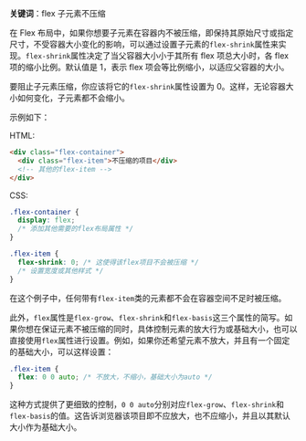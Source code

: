**关键词**：flex 子元素不压缩

在 Flex 布局中，如果你想要子元素在容器内不被压缩，即保持其原始尺寸或指定尺寸，不受容器大小变化的影响，可以通过设置子元素的`flex-shrink`属性来实现。`flex-shrink`属性决定了当父容器大小小于其所有 flex 项总大小时，各 flex 项的缩小比例。默认值是 1，表示 flex 项会等比例缩小，以适应父容器的大小。

要阻止子元素压缩，你应该将它的`flex-shrink`属性设置为 0。这样，无论容器大小如何变化，子元素都不会缩小。

示例如下：

HTML:

```html
<div class="flex-container">
  <div class="flex-item">不压缩的项目</div>
  <!-- 其他的flex-item -->
</div>
```

CSS:

```css
.flex-container {
  display: flex;
  /* 添加其他需要的flex布局属性 */
}

.flex-item {
  flex-shrink: 0; /* 这使得该flex项目不会被压缩 */
  /* 设置宽度或其他样式 */
}
```

在这个例子中，任何带有`flex-item`类的元素都不会在容器空间不足时被压缩。

此外，`flex`属性是`flex-grow`、`flex-shrink`和`flex-basis`这三个属性的简写。如果你想在保证元素不被压缩的同时，具体控制元素的放大行为或基础大小，也可以直接使用`flex`属性进行设置。例如，如果你还希望元素不放大，并且有一个固定的基础大小，可以这样设置：

```css
.flex-item {
  flex: 0 0 auto; /* 不放大，不缩小，基础大小为auto */
}
```

这种方式提供了更细致的控制，`0 0 auto`分别对应`flex-grow`、`flex-shrink`和`flex-basis`的值。这告诉浏览器该项目即不应放大，也不应缩小，并且以其默认大小作为基础大小。
